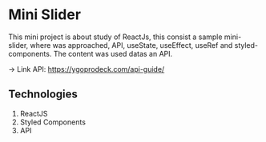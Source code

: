 # Mini Slider

This mini project is about study of ReactJs, this consist a sample mini-slider, where was approached, API, useState, useEffect, useRef and styled-components.
The content was used datas an API.

-> Link API: https://ygoprodeck.com/api-guide/

## Technologies

1. ReactJS
2. Styled Components
3. API

<!-- rhrecrutamento@locaweb.com.br -->
